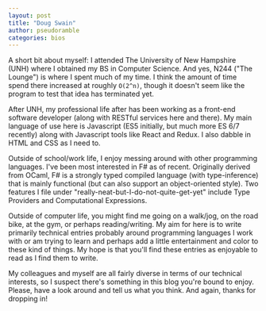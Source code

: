 ```yaml
---
layout: post
title: "Doug Swain"
author: pseudoramble
categories: bios
---
```


A short bit about myself: I attended The University of New Hampshire (UNH) where I obtained my BS in Computer Science. And yes, N244 ("The Lounge") is where I spent much of my time. I think the amount of time spend there increased at roughly `O(2^n)`, though it doesn't seem like the program to test that idea has terminated yet. 

After UNH, my professional life after has been working as a front-end software developer (along with RESTful services here and there). My main language of use here is Javascript (ES5 initially, but much more ES 6/7 recently) along with Javascript tools like React and Redux. I also dabble in HTML and CSS as I need to.

Outside of school/work life, I enjoy messing around with other programming languages. I've been most interested in F# as of recent. Originally derived from OCaml, F# is a strongly typed compiled language (with type-inference) that is mainly functional (but can also support an object-oriented style). Two features I file under "really-neat-but-I-do-not-quite-get-yet" include Type Providers and Computational Expressions. 

Outside of computer life, you might find me going on a walk/jog, on the road bike, at the gym, or perhaps reading/writing. My aim for here is to write primarily technical entries probably around programming languages I work with or am trying to learn and perhaps add a little entertainment and color to these kind of things. My hope is that you'll find these entries as enjoyable to read as I find them to write.

My colleagues and myself are all fairly diverse in terms of our technical interests, so I suspect there's something in this blog you're bound to enjoy. Please, have a look around and tell us what you think. And again, thanks for dropping in! 
